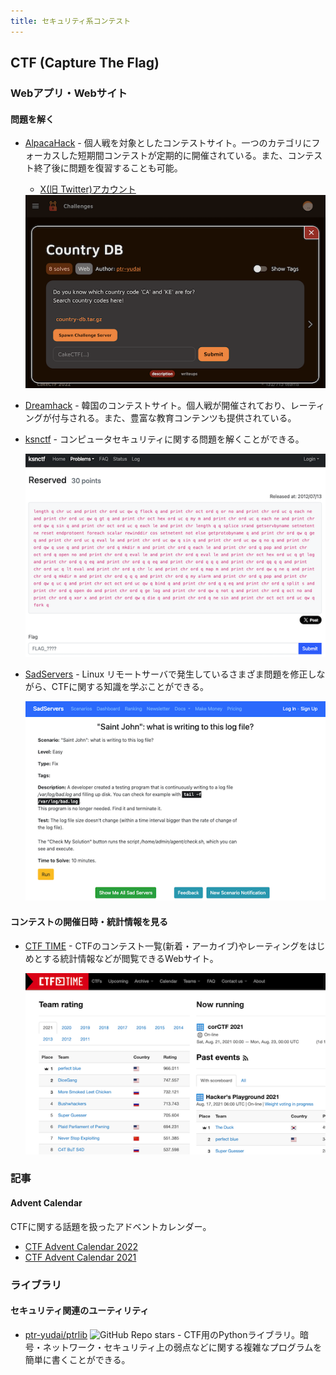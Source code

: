 ```yaml
---
title: セキュリティ系コンテスト
---
```


## CTF (Capture The Flag)

### Webアプリ・Webサイト

#### 問題を解く

- [AlpacaHack](https://alpacahack.com/) - 個人戦を対象としたコンテストサイト。一つのカテゴリにフォーカスした短期間コンテストが定期的に開催されている。また、コンテスト終了後に問題を復習することも可能。
    - [X(旧 Twitter)アカウント](https://x.com/AlpacaHack)

    <div align="center">
      <img loading="lazy" src="../../images/related_contest_sites/ctf/alpacahack.png" alt="alpacahack">
    </div>

- [Dreamhack](https://dreamhack.io/ctf) - 韓国のコンテストサイト。個人戦が開催されており、レーティングが付与される。また、豊富な教育コンテンツも提供されている。

- [ksnctf](https://ksnctf.sweetduet.info/) - コンピュータセキュリティに関する問題を解くことができる。

    <div align="center">
      <img loading = "lazy" src="../../images/related_contest_sites/ctf/ksnctf.png" alt="ksnctf">
    </div>

- [SadServers](https://sadservers.com/) - Linux リモートサーバで発生しているさまざま問題を修正しながら、CTFに関する知識を学ぶことができる。

    <div align="center">
      <img loading="lazy" src="../../images/related_contest_sites/ctf/sadservers.png" alt="sadservers">
    </div>

#### コンテストの開催日時・統計情報を見る

- [CTF TIME](https://ctftime.org/) - CTFのコンテスト一覧(新着・アーカイブ)やレーティングをはじめとする統計情報などが閲覧できるWebサイト。

    <div align="center">
      <img loading = "lazy" src="../../images/related_contest_sites/ctf/ctf_time.png" alt="ctf time">
    </div>

### 記事

#### Advent Calendar

CTFに関する話題を扱ったアドベントカレンダー。

- [CTF Advent Calendar 2022](https://adventar.org/calendars/7550)
- [CTF Advent Calendar 2021](https://adventar.org/calendars/6914)

### ライブラリ

#### セキュリティ関連のユーティリティ

- [ptr-yudai/ptrlib](https://github.com/ptr-yudai/ptrlib) ![GitHub Repo stars](https://img.shields.io/github/stars/ptr-yudai/ptrlib?style=plastic) - CTF用のPythonライブラリ。暗号・ネットワーク・セキュリティ上の弱点などに関する複雑なプログラムを簡単に書くことができる。
